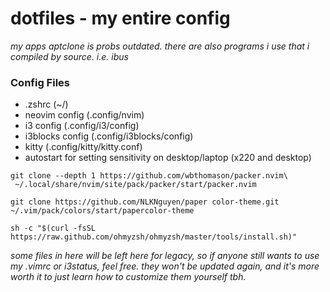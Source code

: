 # dotfiles - my entire config
*my apps aptclone is probs outdated. there are also programs i use that i compiled by source. i.e. ibus*
### Config Files
- .zshrc (~/)
- neovim config (.config/nvim)
- i3 config (.config/i3/config)
- i3blocks config (.config/i3blocks/config)
- kitty (.config/kitty/kitty.conf)
- autostart for setting sensitivity on desktop/laptop (x220 and desktop)

```
git clone --depth 1 https://github.com/wbthomason/packer.nvim\
 ~/.local/share/nvim/site/pack/packer/start/packer.nvim
```
```
git clone https://github.com/NLKNguyen/paper color-theme.git ~/.vim/pack/colors/start/papercolor-theme
```
```
sh -c "$(curl -fsSL https://raw.github.com/ohmyzsh/ohmyzsh/master/tools/install.sh)"
```

*some files in here will be left here for legacy, so if anyone still wants to use my .vimrc or i3status, feel free. they won't be updated again, and it's more worth it to just learn how to customize them yourself tbh.*

